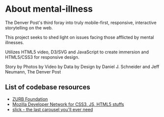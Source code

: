About mental-illness
======
The Denver Post's third foray into truly mobile-first, responsive, interactive storytelling on the web. 

This project seeks to shed light on issues facing those afflicted by mental illnesses.

Utilizes HTML5 video, D3/SVG and JavaScript to create immersion and HTML5/CSS3 for responsive design.

Story by 
Photos by 
Video by 
Data by 
Design by Daniel J. Schneider and Jeff Neumann, The Denver Post

List of codebase resources
-----
* [ZURB Foundation](http://foundation.zurb.com)
* [Mozilla Developer Network for CSS3, JS, HTML5 stuffs](https://developer.mozilla.org/‎)
* [slick - the last carousel you'll ever need](http://kenwheeler.github.io/slick/)
